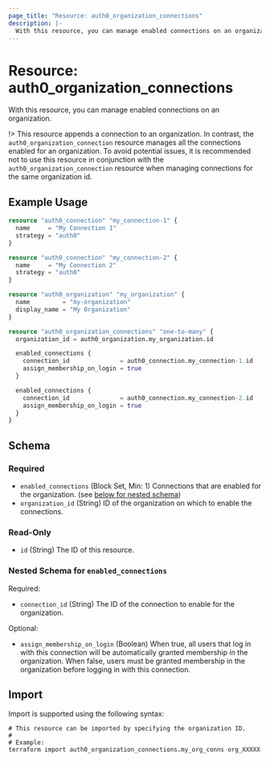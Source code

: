 ```yaml
---
page_title: "Resource: auth0_organization_connections"
description: |-
  With this resource, you can manage enabled connections on an organization.
---
```


# Resource: auth0_organization_connections

With this resource, you can manage enabled connections on an organization.

!> This resource appends a connection to an organization. In contrast, the `auth0_organization_connection` resource
manages all the connections enabled for an organization. To avoid potential issues, it is recommended not to use this
resource in conjunction with the `auth0_organization_connection` resource when managing connections for the same
organization id.

## Example Usage

```terraform
resource "auth0_connection" "my_connection-1" {
  name     = "My Connection 1"
  strategy = "auth0"
}

resource "auth0_connection" "my_connection-2" {
  name     = "My Connection 2"
  strategy = "auth0"
}

resource "auth0_organization" "my_organization" {
  name         = "my-organization"
  display_name = "My Organization"
}

resource "auth0_organization_connections" "one-to-many" {
  organization_id = auth0_organization.my_organization.id

  enabled_connections {
    connection_id              = auth0_connection.my_connection-1.id
    assign_membership_on_login = true
  }

  enabled_connections {
    connection_id              = auth0_connection.my_connection-2.id
    assign_membership_on_login = true
  }
}
```

<!-- schema generated by tfplugindocs -->
## Schema

### Required

- `enabled_connections` (Block Set, Min: 1) Connections that are enabled for the organization. (see [below for nested schema](#nestedblock--enabled_connections))
- `organization_id` (String) ID of the organization on which to enable the connections.

### Read-Only

- `id` (String) The ID of this resource.

<a id="nestedblock--enabled_connections"></a>
### Nested Schema for `enabled_connections`

Required:

- `connection_id` (String) The ID of the connection to enable for the organization.

Optional:

- `assign_membership_on_login` (Boolean) When true, all users that log in with this connection will be automatically granted membership in the organization. When false, users must be granted membership in the organization before logging in with this connection.

## Import

Import is supported using the following syntax:

```shell
# This resource can be imported by specifying the organization ID.
#
# Example:
terraform import auth0_organization_connections.my_org_conns org_XXXXX
```
